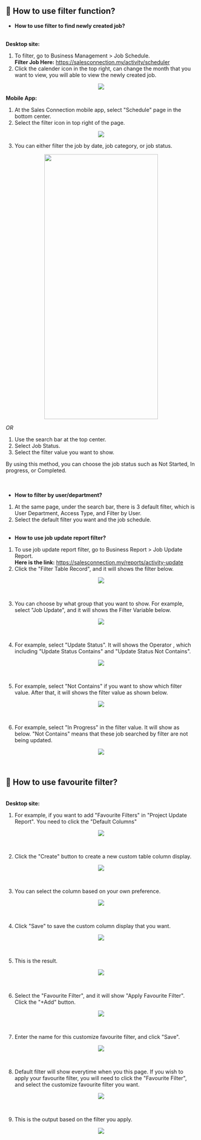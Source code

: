 
## 🔑 How to use filter function?
<aside>

- **How to use filter to find newly created job?**<br><br>

**Desktop site:**<br>

1. To filter, go to Business Management > Job Schedule.<br>
   **Filter Job Here:** https://salesconnection.my/activity/scheduler
2. Click the calender icon in the top right, can change the month that you want to view, you will able to view the newly created job.<br>

<p align="center">
    <img src="https://github.com/SalesConnection/support-docs/blob/main/static/img/edited/Job%20filter%20(month)%20.png">
  </p>

**Mobile App:**<br>
  1. At the Sales Connection mobile app, select "Schedule" page in the bottom center.
  2. Select the filter icon in top right of the page.<br>

<p align="center">
    <img src="https://github.com/SalesConnection/support-docs/blob/main/static/img/edited/Phone%20filter%20job%20.png">
  </p>

  3. You can either filter the job by date, job category, or job status.<br>

<p align="center">
    <img src="https://github.com/SalesConnection/support-docs/blob/main/static/img/original/App%20Job%20filter%20ori%202.jpg" width="300" height="700">
  </p>
   
*OR* <br>

1. Use the search bar at the top center.
2. Select Job Status.
3. Select the filter value you want to show.<br>

By using this method, you can choose the job status such as Not Started, In progress, or Completed.<br><br><br>

- **How to filter by user/department?**<br>

1. At the same page, under the search bar, there is 3 default filter, which is User Department, Access Type, and Filter by User.
2. Select the default filter you want and the job schedule.<br><br>

- **How to use job update report filter?**<br>

1. To use job update report filter, go to Business Report > Job Update Report.<br>
   **Here is the link:** https://salesconnection.my/reports/activity-update
2. Click the "Filter Table Record", and it will shows the filter below.

<p align="center">
    <img src="https://github.com/SalesConnection/support-docs/blob/main/static/img/edited/Job%20Update%20Report%20edited%20step%201.png">
  </p><br>

3. You can choose by what group that you want to show. For example, select "Job Update", and it will shows the Filter Variable below.<br>

<p align="center">
    <img src="https://github.com/SalesConnection/support-docs/blob/main/static/img/edited/Job%20Update%20Report%20edited%20step%202%20.png">
  </p><br>

4. For example, select "Update Status". It will shows the Operator , which including "Update Status Contains" and "Update Status Not Contains".

 <p align="center">
    <img src="https://github.com/SalesConnection/support-docs/blob/main/static/img/edited/Job%20Update%20Report%20edited%20step%203.png">
  </p><br>

5. For example, select "Not Contains" if you want to show which filter value. After that, it will shows the filter value as shown below.

 <p align="center">
    <img src="https://github.com/SalesConnection/support-docs/blob/main/static/img/edited/Job%20Update%20Report%20edited%20Step%204.png">
  </p><br>

6. For example, select "In Progress" in the filter value. It will show as below. "Not Contains" means that these job searched by filter are not being updated.

 <p align="center">
    <img src="https://github.com/SalesConnection/support-docs/blob/main/static/img/edited/Job%20Update%20Report%20edited%20Step%205.png">
  </p><br>

</aside>

## 🔑 How to use favourite filter?
<aside>

<br> <!-- Adding one line space -->
**Desktop site:**<br>

1. For example, if you want to add "Favourite Filters" in "Project Update Report". You need to click the "Default Columns"

 <p align="center">
    <img src="https://github.com/SalesConnection/support-docs/blob/main/static/img/edited/Favourite%20Filter%20step%201.png">
  </p><br>

2. Click the "Create" button to create a new custom table column display.

 <p align="center">
    <img src="https://github.com/SalesConnection/support-docs/blob/main/static/img/edited/Favourite%20Filter%20step%202.png">
  </p><br>

3. You can select the column based on your own preference.
   
 <p align="center">
    <img src="https://github.com/SalesConnection/support-docs/blob/main/static/img/edited/Favourite%20Filter%20step%203.png">
  </p><br>

4. Click "Save" to save the custom column display that you want.
   
 <p align="center">
    <img src="https://github.com/SalesConnection/support-docs/blob/main/static/img/edited/Favourite%20Filter%20step%204.png">
  </p><br>

5. This is the result.

<p align="center">
    <img src="https://github.com/SalesConnection/support-docs/blob/main/static/img/edited/Favourite%20Filter%20result%204.5.png">
  </p><br>

6. Select the "Favourite Filter", and it will show "Apply Favourite Filter". Click the "+Add" button.

<p align="center">
    <img src="https://github.com/SalesConnection/support-docs/blob/main/static/img/edited/Favourite%20Filter%20step%205.png">
  </p><br>

7. Enter the name for this customize favourite filter, and click "Save".

<p align="center">
    <img src="https://github.com/SalesConnection/support-docs/blob/main/static/img/edited/Favourite%20Filter%20step%206.png">
  </p><br>

8. Default filter will show everytime when you this page. If you wish to apply your favourite filter, you will need to click the "Favourite Filter", and select the customize favourite filter you want.

<p align="center">
    <img src="https://github.com/SalesConnection/support-docs/blob/main/static/img/edited/Favourite%20Filter%20step%207.png">
  </p><br>

9. This is the output based on the filter you apply.

<p align="center">
    <img src="https://github.com/SalesConnection/support-docs/blob/main/static/img/edited/Favourite%20Filter%20result%207.5.png">
  </p><br>
